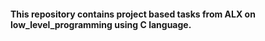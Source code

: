 #### This repository contains project based tasks from ALX on low_level_programming using C language.
